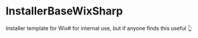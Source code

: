 # InstallerBaseWixSharp
Installer template for Wix# for internal use, but if anyone finds this useful 👆
